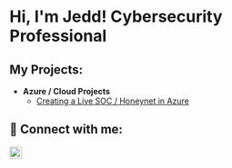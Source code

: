 <h1>Hi, I'm Jedd! Cybersecurity Professional</h1>

<h2>My Projects:</h2>

- <b>Azure / Cloud Projects</b>
  - [Creating a Live SOC / Honeynet in Azure](https://github.com/je2dz/je2dz)

<h2> 🤳 Connect with me:</h2>

[<img align="left" alt="jeddsteen | LinkedIn" width="22px" src="https://cdn.jsdelivr.net/npm/simple-icons@v3/icons/linkedin.svg" />][linkedin]

[linkedin]: https://www.linkedin.com/in/jeddsteen/
